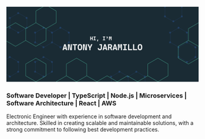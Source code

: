 <!-- markdownlint-disable-next-line MD041 -->
![Antony's GitHub Banner](./assets/GitHubBanner.svg)

### Software Developer | TypeScript | Node.js | Microservices | Software Architecture | React | AWS

Electronic Engineer with experience in software development and architecture. Skilled in creating scalable and maintainable solutions, with a strong commitment to following best development practices.
